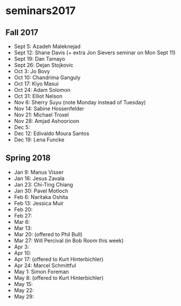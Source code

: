 # seminars2017

## Fall 2017

 - Sept 5: Azadeh Maleknejad
 - Sept 12: Shane Davis (+ extra Jon Sievers seminar on Mon Sept 11)
 - Sept 19: Dan Tamayo
 - Sept 26: Dejan Stojkovic
 - Oct 3: Jo Bovy
 - Oct 10: Chandrima Ganguly
 - Oct 17: Kiyo Masui
 - Oct 24: Adam Solomon
 - Oct 31: Elliot Nelson
 - Nov 6: Sherry Suyu (note Monday instead of Tuesday)
 - Nov 14: Sabine Hossenfelder
 - Nov 21: Michael Troxel
 - Nov 28: Amjad Ashoorioon
 - Dec 5:
 - Dec 12: Edivaldo Moura Santos
 - Dec 19: Lena Funcke

## Spring 2018

 - Jan 9: Manus Visser
 - Jan 16: Jesus Zavala
 - Jan 23: Chi-Ting Chiang
 - Jan 30: Pavel Motloch
 - Feb 6: Naritaka Oshita
 - Feb 13: Jessica Muir
 - Feb 20:
 - Feb 27:
 - Mar 6:
 - Mar 13:
 - Mar 20:  (offered to Phil Bull)
 - Mar 27: Will Percival (in Bob Room this week)
 - Apr 3:
 - Apr 10:
 - Apr 17:  (offered to Kurt Hinterbichler)
 - Apr 24: Marcel Schmittful
 - May 1: Simon Foreman
 - May 8:  (offered to Kurt Hinterbichler)
 - May 15:
 - May 22:
 - May 29:
